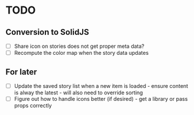 # TODO

## Conversion to SolidJS

- [ ] Share icon on stories does not get proper meta data?
- [ ] Recompute the color map when the story data updates

## For later

- [ ] Update the saved story list when a new item is loaded - ensure content is alway the latest - will also need to override sorting
- [ ] Figure out how to handle icons better (if desired) - get a library or pass props correctly
